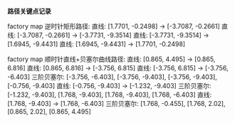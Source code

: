 
**路径关键点记录**

factory map
逆时针矩形路径:
直线: [1.7701, -0.2498] -> [-3.7087, -0.2661]
直线: [-3.7087, -0.2661] -> [-3.7731, -9.3514]
直线: [-3.7731, -9.3514] -> [1.6945, -9.4431]
直线: [1.6945, -9.4431] -> [1.7701, -0.2498]

factory map
顺时针直线+贝塞尔曲线路径:
直线: [0.865, 4.495] -> [0.865, 6.816]
直线: [0.865, 6.816] -> [-3.756, 6.815]
直线: [-3.756, 6.815] -> [-3.756, -6.403]
三阶贝塞尔: [-3.756, -6.403], [-3.756, -9.403], [-3.756, -9.403], [-0.756, -9.403]
直线: [-0.756, -9.403] -> [-1.232, -9.403]
三阶贝塞尔: [-1.232, -9.403], [1.768, -9.403], [1.768, -9.403], [1.768, -6.403]
直线: [1.768, -9.403] -> [1.768, -6.403]
三阶贝塞尔: [1.768, -0.455], [1.768, 2.02], [0.865, 2.02], [0.865, 4.495]
